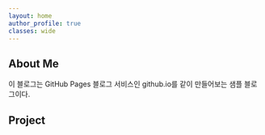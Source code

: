 ```yaml
---
layout: home
author_profile: true
classes: wide
---
```

## About Me
이 블로그는 GitHub Pages 블로그 서비스인 github.io를 같이 만들어보는 
샘플 블로그이다.


## Project